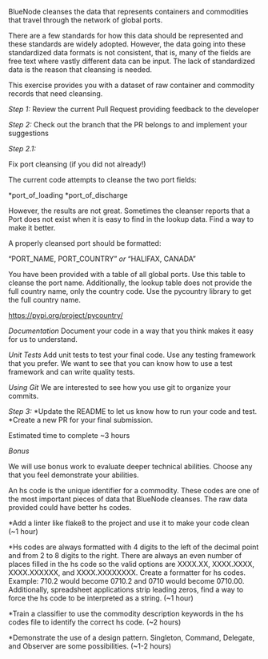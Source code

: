 BlueNode cleanses the data that represents containers and commodities that travel through the network of global ports. 

There are a few standards for how this data should be represented and these standards are widely adopted. However, the data going into these standardized data formats is not consistent, that is, many of the fields are free text where vastly different data can be input. The lack of standardized data is the reason that cleansing is needed. 

This exercise provides you with a dataset of raw container and commodity records that need cleansing. 

 

*Step 1:* Review the current Pull Request providing feedback to the developer 

*Step 2:* Check out the branch that the PR belongs to and implement your suggestions 

*Step 2.1:* 

Fix port cleansing (if you did not already!) 

The current code attempts to cleanse the two port fields:  

*port_of_loading 
*port_of_discharge 

However, the results are not great. Sometimes the cleanser reports that a Port does not exist when it is easy to find in the lookup data. Find a way to make it better. 

A properly cleansed port should be formatted:  

“PORT_NAME, PORT_COUNTRY”  _or_  “HALIFAX, CANADA”   

You have been provided with a table of all global ports.  Use this table to cleanse the port name. Additionally, the lookup table does not provide the full country name, only the country code. Use the pycountry library to get the full country name. 

https://pypi.org/project/pycountry/ 

 

*Documentation* 
Document your code in a way that you think makes it easy for us to understand. 

*Unit Tests* 
Add unit tests to test your final code.  Use any testing framework that you prefer. We want to see that you can know how to use a test framework and can write quality tests. 

*Using Git* 
We are interested to see how you use git to organize your commits.   

*Step 3:* 
*Update the README to let us know how to run your code and test. 
*Create a new PR for your final submission. 

Estimated time to complete ~3 hours
 

*Bonus* 

We will use bonus work to evaluate deeper technical abilities. Choose any that you feel demonstrate your abilities.  

An hs code is the unique identifier for a commodity. These codes are one of the most important pieces of data that BlueNode cleanses. The raw data provided could have better hs codes. 

*Add a linter like flake8 to the project and use it to make your code clean (~1 hour)

*Hs codes are always formatted with 4 digits to the left of the decimal point and from 2 to 8 digits to the right.  There are always an even number of places filled in the hs code so the valid options are XXXX.XX, XXXX.XXXX, XXXX.XXXXXX, and XXXX.XXXXXXXX.  Create a formatter for hs codes.  Example: 710.2 would become 0710.2 and 0710 would become 0710.00.  Additionally, spreadsheet applications strip leading zeros, find a way to force the hs code to be interpreted as a string. (~1 hour)

*Train a classifier to use the commodity description keywords in the hs codes file to identify the correct hs code. (~2 hours)

*Demonstrate the use of a design pattern.  Singleton, Command, Delegate, and Observer are some possibilities. (~1-2 hours)
